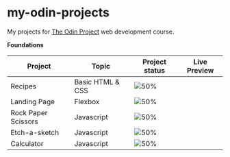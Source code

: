 # my-odin-projects
My projects for [The Odin Project](https://www.theodinproject.com/) web development course.

**Foundations**

|Project                        |Topic                               |Project status                       |   Live Preview                               
|-------------------------------|------------------------------------|-------------------------------------|----------------------------------------------
|Recipes                        | Basic HTML & CSS                   | ![50%](https://progress-bar.dev/30) |            
|Landing Page                   | Flexbox                            | ![50%](https://progress-bar.dev/0)  | 
|Rock Paper Scissors            | Javascript                         | ![50%](https://progress-bar.dev/0)  |
|Etch-a-sketch                  | Javascript                         | ![50%](https://progress-bar.dev/0)  |
|Calculator                     | Javascript                         | ![50%](https://progress-bar.dev/0)  |
